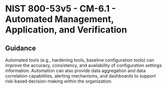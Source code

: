 # NIST 800-53v5 - CM-6.1 - Automated Management, Application, and Verification
## Guidance
Automated tools (e.g., hardening tools, baseline configuration tools) can improve the accuracy, consistency, and availability of configuration settings information. Automation can also provide data aggregation and data correlation capabilities, alerting mechanisms, and dashboards to support risk-based decision-making within the organization.